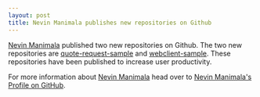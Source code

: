 ```yaml
---
layout: post
title: Nevin Manimala publishes new repositories on Github
---
```


[Nevin Manimala](https://github.com/nm11g-rgb) published two new repositories on Github. The two new repositories are [quote-request-sample](https://github.com/nm11g-rgb/quote-request-sample) and [webclient-sample](https://github.com/nm11g-rgb/webclient-sample). These repositories have been published to increase user productivity.

For more information about [Nevin Manimala](https://nevinmanimala.com) head over to [Nevin Manimala's Profile on GitHub](https://github.com/nm11g-rgb).
